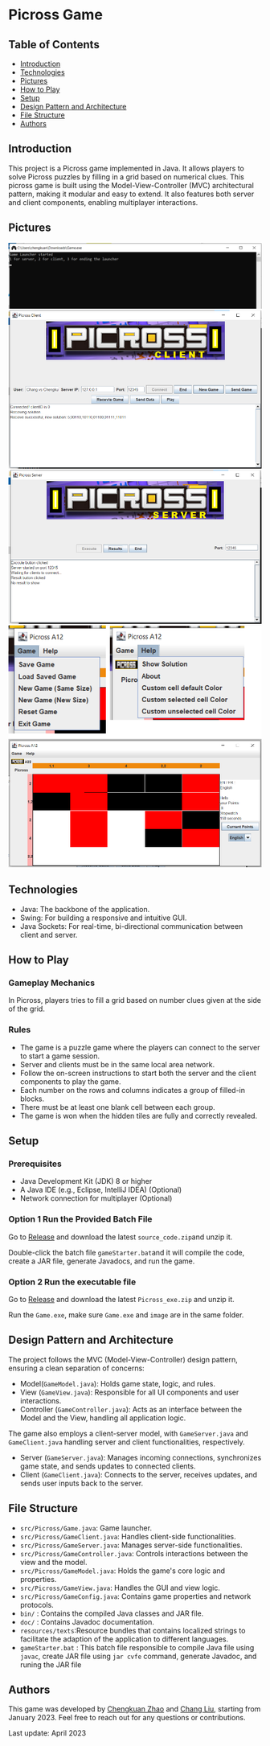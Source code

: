 


# Picross Game

## Table of Contents
- [Introduction](#introduction)
- [Technologies](#Technologies)
- [Pictures](#Pictures)
- [How to Play](#how-to-play)
- [Setup](#Setup)
- [Design Pattern and Architecture](#design-pattern-and-architecture)
- [File Structure](#file-structure)
- [Authors](#authors)

## Introduction
This project is a Picross game implemented in Java. It allows players to solve Picross puzzles by filling in a grid based on numerical clues. This picross game is built using the Model-View-Controller (MVC) architectural pattern, making it modular and easy to extend. It also features both server and client components, enabling multiplayer interactions.

## Pictures
![GameLuncher](Pictures/GameLuncher.png)
![Client](Pictures/Client.png)
![Server](Pictures/Server.png)
![Settings](Pictures/Settings.png)
![Game](Pictures/Game.png)

## Technologies
- Java: The backbone of the application.
- Swing: For building a responsive and intuitive GUI.
- Java Sockets: For real-time, bi-directional communication between client and server.

## How to Play

### Gameplay Mechanics

In Picross, players tries to fill a grid based on number clues given at the side of the grid.

### Rules

- The game is a puzzle game where the players can connect to the server to start a game session. 
- Server and clients must be in the same local area network.
-  Follow the on-screen instructions to start both the server and the client components to play the game.
- Each number on the rows and columns indicates a group of filled-in blocks.
- There must be at least one blank cell between each group.
- The game is won when the hidden tiles are fully and correctly revealed.

## Setup
### Prerequisites
- Java Development Kit (JDK) 8 or higher
- A Java IDE (e.g., Eclipse, IntelliJ IDEA) (Optional)
- Network connection for multiplayer (Optional)

### Option 1 Run the Provided Batch File
Go to [Release](https://github.com/chengkuanz/Picross/releases) and download the latest `source_code.zip`and unzip it. 

Double-click the batch file `gameStarter.bat`and it will compile the code, create a JAR file, generate Javadocs, and run the game. 

### Option 2 Run the executable file
Go to [Release](https://github.com/chengkuanz/Picross/releases) and download the latest `Picross_exe.zip` and unzip it. 

Run the `Game.exe`, make sure `Game.exe` and `image` are in the same folder. 

## Design Pattern and Architecture
The project follows the MVC (Model-View-Controller) design pattern, ensuring a clean separation of concerns:

- Model(`GameModel.java`): Holds game state, logic, and rules.
- View (`GameView.java`): Responsible for all UI components and user interactions.
- Controller (`GameController.java`): Acts as an interface between the Model and the View, handling all application logic.

The game also employs a client-server model, with `GameServer.java` and `GameClient.java` handling server and client functionalities, respectively.

- Server (`GameServer.java`): Manages incoming connections, synchronizes game state, and sends updates to connected clients.
- Client (`GameClient.java`): Connects to the server, receives updates, and sends user inputs back to the server.

## File Structure
  - `src/Picross/Game.java`: Game launcher.
  - `src/Picross/GameClient.java`: Handles client-side functionalities.
  - `src/Picross/GameServer.java`: Manages server-side functionalities.
  - `src/Picross/GameController.java`: Controls interactions between the view and the model.
  - `src/Picross/GameModel.java`: Holds the game's core logic and properties.
- `src/Picross/GameView.java`: Handles the GUI and view logic.
- `src/Picross/GameConfig.java`: Contains game properties and network protocols.
- `bin/` : Contains the compiled Java classes and JAR file.
- `doc/` : Contains Javadoc documentation.
- `resources/texts`:Resource bundles that contains localized strings to facilitate the adaption of the application to different languages.
- `gameStarter.bat` : This batch file responsible to compile Java file using `javac`, create JAR file using `jar cvfe` command, generate Javadoc, and runing the JAR file

## Authors
This game was developed by [Chengkuan Zhao](https://github.com/chengkuanz) and [Chang Liu](https://github.com/lyalc542), starting from January 2023. Feel free to reach out for any questions or contributions.

Last update: April 2023
